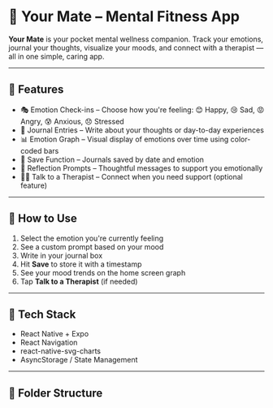 # 💙 Your Mate – Mental Fitness App

**Your Mate** is your pocket mental wellness companion. Track your emotions, journal your thoughts, visualize your moods, and connect with a therapist — all in one simple, caring app.

---

## 🌟 Features

- 🎭 Emotion Check-ins – Choose how you're feeling: 😊 Happy, 😢 Sad, 😡 Angry, 😰 Anxious, 😞 Stressed
- 📝 Journal Entries – Write about your thoughts or day-to-day experiences
- 📊 Emotion Graph – Visual display of emotions over time using color-coded bars
- 💾 Save Function – Journals saved by date and emotion
- 💬 Reflection Prompts – Thoughtful messages to support you emotionally
- 👨‍⚕️ Talk to a Therapist – Connect when you need support (optional feature)

---

## 📲 How to Use

1. Select the emotion you're currently feeling  
2. See a custom prompt based on your mood  
3. Write in your journal box  
4. Hit **Save** to store it with a timestamp  
5. See your mood trends on the home screen graph  
6. Tap **Talk to a Therapist** (if needed)

---

## 🧠 Tech Stack

- React Native + Expo
- React Navigation
- react-native-svg-charts
- AsyncStorage / State Management

---

## 📁 Folder Structure

